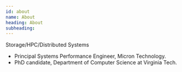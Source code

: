 ```yaml
---
id: about
name: About
heading: About
subheading:
---
```


Storage/HPC/Distributed Systems

* Principal Systems Performance Engineer, Micron Technology.
* PhD candidate, Department of Computer Science at Virginia Tech.

